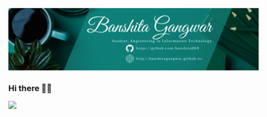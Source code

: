 <img src="banner.png" alt="banner"/>

### Hi there 👋:wave:
<img src="https://raw.githubusercontent.com/MartinHeinz/MartinHeinz/master/wave.gif" width="30px">
<!--
**banshita209/banshita209** is a ✨ _special_ ✨ repository because its `README.md` (this file) appears on your GitHub profile.

Here are some ideas to get you started:

- 🔭 I’m currently working on ...
- 🌱 I’m currently learning ...
- 👯 I’m looking to collaborate on ...
- 🤔 I’m looking for help with ...
- 💬 Ask me about ...
- 📫 How to reach me: ...
- 😄 Pronouns: ...
- ⚡ Fun fact: ...
-->
![](https://komarev.com/ghpvc/?username=banshita209&color=dc143c)


![Visitor Count](https://profile-counter.glitch.me/{banshita209}/count.svg) 

